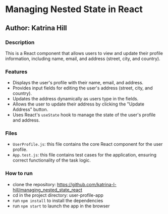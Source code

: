 # Managing Nested State in React

## Author: Katrina Hill

### Description
This is a React component that allows users to view and update their profile information, including name, email, and address (street, city, and country).

### Features
- Displays the user's profile with their name, email, and address.
- Provides input fields for editing the user's address (street, city, and country).
- Updates the address dynamically as users type in the fields.
- Allows the user to update their address by clicking the "Update Address" button.
- Uses React's `useState` hook to manage the state of the user's profile and address.

### Files
- `UserProfile.js`: this file contains the core React component for the user profile.
- `App.test.js`: this file contains test cases for the application, ensuring correct functionality of the task logic.

### How to run
- clone the repository: https://github.com/katrina-l-hill/managing_nested_state_react
- cd in the project directory: user-profile-app
- run `npm install` to install the dependencies
- run `npm start` to launch the app in the browser